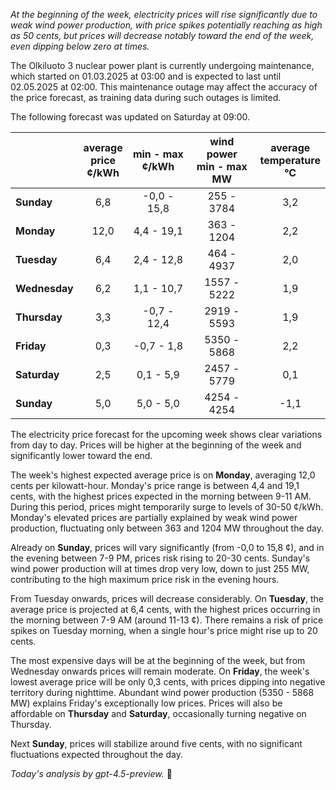*At the beginning of the week, electricity prices will rise significantly due to weak wind power production, with price spikes potentially reaching as high as 50 cents, but prices will decrease notably toward the end of the week, even dipping below zero at times.*

The Olkiluoto 3 nuclear power plant is currently undergoing maintenance, which started on 01.03.2025 at 03:00 and is expected to last until 02.05.2025 at 02:00. This maintenance outage may affect the accuracy of the price forecast, as training data during such outages is limited.

The following forecast was updated on Saturday at 09:00.

|          | average<br>price<br>¢/kWh | min - max<br>¢/kWh | wind power<br>min - max<br>MW | average<br>temperature<br>°C |
|:-------------|:----------------:|:----------------:|:-------------:|:-------------:|
| **Sunday** | 6,8 | -0,0 - 15,8 | 255 - 3784 | 3,2 |
| **Monday** | 12,0 | 4,4 - 19,1 | 363 - 1204 | 2,2 |
| **Tuesday** | 6,4 | 2,4 - 12,8 | 464 - 4937 | 2,0 |
| **Wednesday** | 6,2 | 1,1 - 10,7 | 1557 - 5222 | 1,9 |
| **Thursday** | 3,3 | -0,7 - 12,4 | 2919 - 5593 | 1,9 |
| **Friday** | 0,3 | -0,7 - 1,8 | 5350 - 5868 | 2,2 |
| **Saturday** | 2,5 | 0,1 - 5,9 | 2457 - 5779 | 0,1 |
| **Sunday** | 5,0 | 5,0 - 5,0 | 4254 - 4254 | -1,1 |

The electricity price forecast for the upcoming week shows clear variations from day to day. Prices will be higher at the beginning of the week and significantly lower toward the end.

The week's highest expected average price is on **Monday**, averaging 12,0 cents per kilowatt-hour. Monday's price range is between 4,4 and 19,1 cents, with the highest prices expected in the morning between 9-11 AM. During this period, prices might temporarily surge to levels of 30-50 ¢/kWh. Monday's elevated prices are partially explained by weak wind power production, fluctuating only between 363 and 1204 MW throughout the day.

Already on **Sunday**, prices will vary significantly (from -0,0 to 15,8 ¢), and in the evening between 7-9 PM, prices risk rising to 20-30 cents. Sunday's wind power production will at times drop very low, down to just 255 MW, contributing to the high maximum price risk in the evening hours.

From Tuesday onwards, prices will decrease considerably. On **Tuesday**, the average price is projected at 6,4 cents, with the highest prices occurring in the morning between 7-9 AM (around 11-13 ¢). There remains a risk of price spikes on Tuesday morning, when a single hour's price might rise up to 20 cents.

The most expensive days will be at the beginning of the week, but from Wednesday onwards prices will remain moderate. On **Friday**, the week's lowest average price will be only 0,3 cents, with prices dipping into negative territory during nighttime. Abundant wind power production (5350 - 5868 MW) explains Friday's exceptionally low prices. Prices will also be affordable on **Thursday** and **Saturday**, occasionally turning negative on Thursday.

Next **Sunday**, prices will stabilize around five cents, with no significant fluctuations expected throughout the day.

*Today's analysis by gpt-4.5-preview.* 🍃
